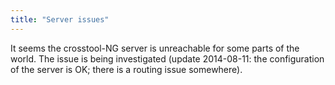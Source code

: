 ```yaml
---
title: "Server issues"
---
```

It seems the crosstool-NG server is unreachable for some parts of the world.
The issue is being investigated (update 2014-08-11: the configuration of
the server is OK; there is a routing issue somewhere).
